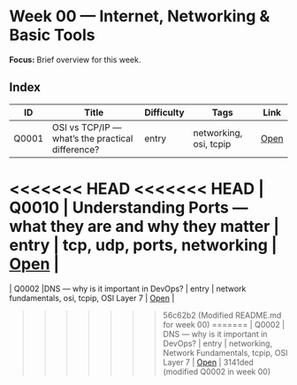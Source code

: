 # Week 00 — Internet, Networking & Basic Tools

**Focus:** Brief overview for this week.

## Index
| ID | Title | Difficulty | Tags | Link |
|---|---|---|---|---|
| Q0001 | OSI vs TCP/IP — what’s the practical difference? | entry | networking, osi, tcpip | [Open](questions/Q0001-osi-model-vs-tcpip.md) |
<<<<<<< HEAD
<<<<<<< HEAD
| Q0010 | Understanding Ports — what they are and why they matter | entry | tcp, udp, ports, networking | [Open](questions/Q0010-port-with-examples.md) |
=======
| Q0002 |DNS — why is it important in DevOps? | entry | network fundamentals, osi, tcpip, OSI Layer 7 | [Open](questions/Q0002-DNS.md) |
>>>>>>> 56c62b2 (Modified README.md for week 00)
=======
| Q0002 | DNS — why is it important in DevOps? | entry | networking, Network Fundamentals, tcpip, OSI Layer 7 | [Open](questions/Q0002-DNS.md) |
>>>>>>> 3141ded (modified Q0002 in week 00)
